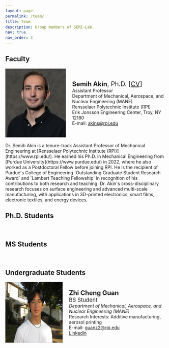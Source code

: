 ```yaml
---
layout: page
permalink: /team/
title: Team
description: Group members of SEMI-Lab. 
nav: true
nav_order: 3
---
```


## Faculty

<div style="display: flex; align-items: center;">
    <img src="../assets/img/Akin_Semihhh.webp" width="190" height="215"/>
    <div style="text-align: left; margin-left: 20px;">
        <span style="font-size: 20px;"><b>Semih Akin</b>, Ph.D. <a href="https://semi-lab.github.io/assets\pdf\Semih_Akin_CV.pdf">[CV]</a></span>
        <br>
        Assistant Professor
        <br>
        Department of Mechanical, Aerospace, and Nuclear Engineering (MANE)
        <br>
        Rensselaer Polytechnic Institute (RPI)
        <br>
        Erik Jonsson Engineering Center, Troy, NY 12180
        <br>
        E-mail: <a href="mailto:akins@rpi.edu">akins@rpi.edu</a>
    </div>
</div>
<br>
 Dr. Semih Akin is a tenure-track Assistant Professor of Mechanical Engineering at [Rensselaer Polytechnic Institute (RPI)](https://www.rpi.edu/). He earned his Ph.D. in Mechanical Engineering from [Purdue University](https://www.purdue.edu/) in 2022, where he also worked as a Postdoctoral Fellow before joining RPI. He is the recipient of Purdue's College of Engineering `Outstanding Graduate Student Research Award` and `Lambert Teaching Fellowship` in recognition of his contributions to both research and teaching. Dr. Akin's cross-disciplinary research focuses on surface engineering and advanced multi-scale manufacturing, with applications in 3D-printed electronics, smart films, electronic textiles, and energy devices.  



## Ph.D. Students
<br> 


## MS Students
<br>

## Undergraduate Students

<div style="display: flex; align-items: center;">
    <img src="../assets/img/ZhiGuan.png" width="180" height="190"/>
    <div style="text-align: left; margin-left: 20px;">
        <span style="font-size: 20px;"><b>Zhi Cheng Guan </b></span>
        <br>
        <span style="font-size: 17px;">BS Student </span>
        <br>
       <i> Department of Mechanical, Aerospace, and Nuclear Engineering (MANE) </i>
        <br>
       Research Interests: Additive manufacturing, aerosol printing
        <br>
        E-mail: <a href="mailto:guanz2@rpi.edu">guanz2@rpi.edu</a>
        <br>
        <a href="https://www.linkedin.com/in/zhiguan/">Linkedln</a>  
    </div>
    <br>
